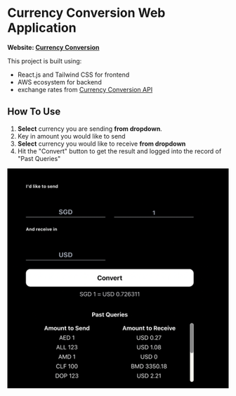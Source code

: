 # Currency Conversion Web Application

**Website: [Currency Conversion](https://main.d2chjww20ubos3.amplifyapp.com/)**

This project is built using:

- React.js and Tailwind CSS for frontend
- AWS ecosystem for backend
- exchange rates from [Currency Conversion API](Currencyapi.com)

## How To Use

1. **Select** currency you are sending **from dropdown**.
2. Key in amount you would like to send
3. **Select** currency you would like to receive **from dropdown**
4. Hit the "Convert" button to get the result and logged into the record of "Past Queries"

![Landing page](./public/currency-conversion-landing-page.png)
